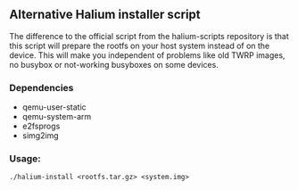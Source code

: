 ## Alternative Halium installer script

The difference to the official script from the halium-scripts repository is that this script will prepare the rootfs on your host system instead of on the device. This will make you independent of problems like old TWRP images, no busybox or not-working busyboxes on some devices.

### Dependencies

* qemu-user-static
* qemu-system-arm
* e2fsprogs
* simg2img

### Usage:
```
./halium-install <rootfs.tar.gz> <system.img>
```
